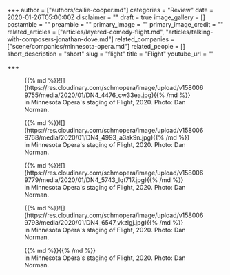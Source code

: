 +++
author = ["authors/callie-cooper.md"]
categories = "Review"
date = 2020-01-26T05:00:00Z
disclaimer = ""
draft = true
image_gallery = []
postamble = ""
preamble = ""
primary_image = ""
primary_image_credit = ""
related_articles = ["articles/layered-comedy-flight.md", "articles/talking-with-composers-jonathan-dove.md"]
related_companies = ["scene/companies/minnesota-opera.md"]
related_people = []
short_description = "short"
slug = "flight"
title = "Flight"
youtube_url = ""

+++
<figure data-type="image">{{% md %}}![](https://res.cloudinary.com/schmopera/image/upload/v1580069755/media/2020/01/DN4_4476_cw33ea.jpg){{% /md %}}

<figcaption> in Minnesota Opera's staging of Flight, 2020. Photo: Dan Norman.</figcaption>

</figure>

<figure data-type="image">{{% md %}}![](https://res.cloudinary.com/schmopera/image/upload/v1580069768/media/2020/01/DN4_4993_a3ak9n.jpg){{% /md %}}

<figcaption> in Minnesota Opera's staging of Flight, 2020. Photo: Dan Norman.</figcaption>

</figure>

<figure data-type="image">{{% md %}}![](https://res.cloudinary.com/schmopera/image/upload/v1580069779/media/2020/01/DN4_5743_lqt717.jpg){{% /md %}}

<figcaption> in Minnesota Opera's staging of Flight, 2020. Photo: Dan Norman.</figcaption>

</figure>

<figure data-type="image">{{% md %}}![](https://res.cloudinary.com/schmopera/image/upload/v1580069793/media/2020/01/DN4_6547_vkzlgj.jpg){{% /md %}}

<figcaption> in Minnesota Opera's staging of Flight, 2020. Photo: Dan Norman.</figcaption>

</figure>

<figure data-type="image">{{% md %}}{{% /md %}}

<figcaption> in Minnesota Opera's staging of Flight, 2020. Photo: Dan Norman.</figcaption>

</figure>